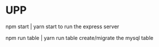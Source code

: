 # UPP

npm start | yarn start
to run the express server

npm run table | yarn run table
create/migrate the mysql table